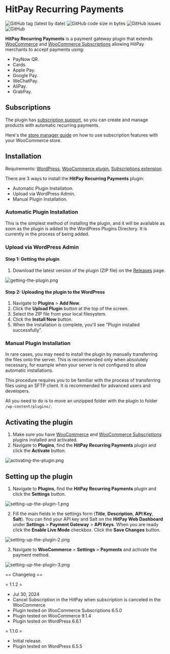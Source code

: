 # HitPay Recurring Payments

![GitHub tag (latest by date)](https://img.shields.io/github/v/tag/hit-pay/woocommerce-recurring?label=Version&style=for-the-badge)
![GitHub code size in bytes](https://img.shields.io/github/languages/code-size/hit-pay/woocommerce-recurring?style=for-the-badge)
![GitHub issues](https://img.shields.io/github/issues-raw/hit-pay/woocommerce-recurring?style=for-the-badge)
![GitHub](https://img.shields.io/github/license/hit-pay/woocommerce-recurring?style=for-the-badge)

**HitPay Recurring Payments** is a payment gateway plugin that extends [WooCommerce](https://woocommerce.com) and
[WooCommerce Subscriptions](https://woocommerce.com/products/woocommerce-subscriptions/) allowing HitPay merchants to accept payments using:
- PayNow QR.
- Cards.
- Apple Pay.
- Google Pay. 
- WeChatPay.
- AliPay.
- GrabPay.

## Subscriptions
The plugin has [subscription support](https://woocommerce.com/products/woocommerce-subscriptions/), so you can create and manage products with automatic recurring payments.

Here's the [store manager guide](https://woocommerce.com/document/subscriptions/store-manager-guide/) on how to use subscription features with your WooCommerce store.

## Installation

Requirements: [WordPress](https://wordpress.org), [WooCommerce plugin](https://woocommerce.com), [Subscriptions extension](https://woocommerce.com/products/woocommerce-subscriptions/).

There are 3 ways to install the **HitPay Recurring Payments** plugin: 
- Automatic Plugin Installation.
- Upload via WordPress Admin.
- Manual Plugin Installation.

### Automatic Plugin Installation
This is the simplest method of installing the plugin, and it will be available as soon as the plugin is added to the WordPress Plugins Directory.
It is currently in the process of being added.

### Upload via WordPress Admin

#### Step 1: Getting the plugin
1. Download the latest version of the plugin (ZIP file) on the [Releases](https://github.com/hit-pay/woocommerce-recurring/releases) page.

![getting-the-plugin.png](docs/getting-the-plugin.png)

#### Step 2: Uploading the plugin to the WordPress
1. Navigate to **Plugins** > **Add New**.
2. Click the **Upload Plugin** button at the top of the screen.
3. Select the ZIP file from your local filesystem.
4. Click the **Install Now** button.
5. When the installation is complete, you'll see "Plugin installed successfully".

### Manual Plugin Installation
In rare cases, you may need to install the plugin by manually transferring the files onto the server. This is recommended only when absolutely necessary, for example when your server is not configured to allow automatic installations.

This procedure requires you to be familiar with the process of transferring files using an SFTP client. It is recommended for advanced users and developers.

All you need to do is to move an unzipped folder with the plugin to folder `/wp-content/plugins/`.

## Activating the plugin

1. Make sure you have [WooCommerce](https://woocommerce.com) and [WooCommerce Subscriptions](https://woocommerce.com/products/woocommerce-subscriptions/) plugins installed and activated.
2. Navigate to **Plugins**, find the **HitPay Recurring Payments** plugin and click the **Activate** button.

![activating-the-plugin.png](docs/activating-the-plugin.png)

## Setting up the plugin

1. Navigate to **Plugins**, find the **HitPay Recurring Payments** plugin and click the **Settings** button.

![setting-up-the-plugin-1.png](docs/setting-up-the-plugin-1.png)

2. Fill the main fields in the settings form (**Title**, **Description**, **API Key**, **Salt**). You can find your API key and Salt on the **HitPay Web Dashboard** under **Settings** > **Payment Gateway** > **API Keys**.
When you are ready click the **Enable Live Mode** checkbox. Click the **Save Changes** button.

![setting-up-the-plugin-2.png](docs/setting-up-the-plugin-2.png)

3. Navigate to **WooCommerce** > **Settings** > **Payments** and activate the payment method.

![setting-up-the-plugin-3.png](docs/setting-up-the-plugin-3.png)

== Changelog ==

= 1.1.2 =
* Jul 30, 2024
* Cancel Subscription in the HitPay when subscription is canceled in the WooCommerce
* Plugin tested on WooCommerce Subscriptions 6.5.0
* Plugin tested on WooCommerce 9.1.4
* Plugin tested on WordPress 6.6.1

= 1.1.0 =
* Initial release.
* Plugin tested on WordPress 6.5.5